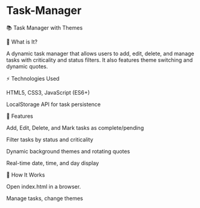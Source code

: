# Task-Manager
📚 Task Manager with Themes



🎯 What is It?

A dynamic task manager that allows users to add, edit, delete, and manage tasks with criticality and status filters. It also features theme switching and dynamic quotes.



⚡ Technologies Used

HTML5, CSS3, JavaScript (ES6+)


LocalStorage API for task persistence



📝 Features

Add, Edit, Delete, and Mark tasks as complete/pending

Filter tasks by status and criticality

Dynamic background themes and rotating quotes

Real-time date, time, and day display



🚀 How It Works

Open index.html in a browser.

Manage tasks, change themes
